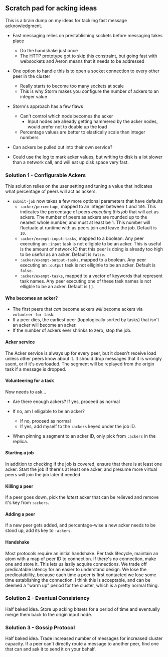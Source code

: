 ## Scratch pad for acking ideas

This is a brain dump on my ideas for tackling fast message acknowledgment.

- Fast messaging relies on prestablishing sockets before messaging takes place
  - Do the handshake just once
  - The HTTP prototype got to skip this constraint, but going fast with websockets and Aeron means that it needs to be addressed

- One option to handle this is to open a socket connection to every other peer in the cluster
  - Really starts to become too many sockets at scale
  - This is why Storm makes you configure the number of ackers to an integer value

- Storm's approach has a few flaws
  - Can't control which node becomes the acker
    - Input nodes are already getting hammered by the acker nodes, would prefer not to double up the load
  - Percentage values are better to elastically scale than integer numbers

- Can ackers be pulled out into their own service?
- Could use the log to mark acker values, but writing to disk is a lot slower than a network call, and will eat up disk space very fast.

### Solution 1 - Configurable Ackers

This solution relies on the user setting and tuning a value that indicates what percentage of peers will act as ackers.

- `submit-job` now takes a few more optional parameters that have defaults
  - `:acker/percentage`, mapped to an integer between `1` and `100`. This indicates the percentage of peers *executing this job* that will act as ackers. The number of peers as ackers are rounded up to the nearest whole number, and must at least be 1. This number will fluctuate at runtime with as peers join and leave the job. Default is `10`.
  - `:acker/exempt-input-tasks`, mapped to a boolean. Any peer executing an `:input` task is not elligible to be an acker. This is useful is the amount of network IO that this peer is doing is already too high to be useful as an acker. Default is `false`.
  - `:acker/exempt-output-tasks`, mapped to a boolean. Any peer executing an `:output` task is not elliginle to be an acker. Default is `false`.
  - `:acker/exempt-tasks`, mapped to a vector of keywords that represent task names. Any peer executing one of these task names is not elligble to be an acker. Default is `[]`.

#### Who becomes an acker?

- The first peers that *can* become ackers *will* become ackers via `volunteer-for-task`.
- If a peer dies, the earliest peer (topologically sorted by tasks) that isn't an acker will become an acker.
- If the number of ackers ever shrinks to zero, stop the job.

#### Acker service

The Acker service is always up for every peer, but it doesn't receive load unless other peers know about it. It should drop messages that it is wrongly ssent, or if it's overloaded. The segment will be replayed from the origin task if a message is dropped.

#### Volunteering for a task

Now needs to ask...

- Are there enough ackers? If yes, proceed as normal
- If no, am I elligable to be an acker?
  - If no, proceed as normal
  - If yes, add myself to the `:ackers` keyed under the job ID.

- When pinning a segment to an acker ID, only pick from `:ackers` in the replica.

#### Starting a job

In addition to checking if the job is covered, ensure that there is at least one acker. Start the job if there's at least one acker, and presume more virtual peers will join the job later if needed.

#### Killing a peer

If a peer goes down, pick the *latest* acker that can be relieved and remove it's key from `:ackers`.

#### Adding a peer

If a new peer gets added, and percentage-wise a new acker needs to be stood up, add its key to `:ackers`.

#### Handshake

Most protocols require an initial handshake. Per task lifecycle, maintain an atom with a map of peer ID to connection. If there's no connection, make one and store it. This lets us lazily acquire connections. We trade off predicatable latency for an easier to understand design. We lose the predicatability, because each time a peer is first contacted we lose some time establishing the connection. I think this is acceptable, and can be deemed a "warm up" period for the cluster, which is a pretty normal thing.

### Solution 2 - Eventual Consistency

Half baked idea. Store up acking bitsets for a period of time and eventually merge them back to the origin input node.

### Solution 3 - Gossip Protocol

Half baked idea. Trade increased number of messages for increased cluster capacity. If a peer can't directly route a message to another peer, find one that can and ask it to send it on your behalf.

